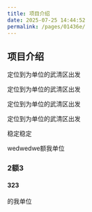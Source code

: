 ```yaml
---
title: 项目介绍
date: 2025-07-25 14:44:52
permalink: /pages/01436e/
---
```


## 项目介绍

定位到为单位的武清区出发

定位到为单位的武清区出发

定位到为单位的武清区出发

定位到为单位的武清区出发



稳定稳定

wedwedwe额我单位



### 2额3 





#### 323



的我单位